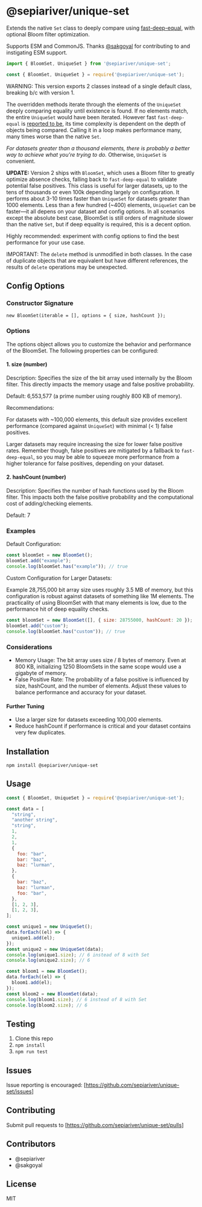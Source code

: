 # @sepiariver/unique-set

Extends the native `Set` class to deeply compare using [fast-deep-equal](https://www.npmjs.com/package/fast-deep-equal), with optional Bloom filter optimization.

Supports ESM and CommonJS. Thanks [@sakgoyal](https://github.com/sakgoyal) for contributing to and instigating ESM support.

```js
import { BloomSet, UniqueSet } from '@sepiariver/unique-set';
```

```js
const { BloomSet, UniqueSet } = require('@sepiariver/unique-set');
```

WARNING: This version exports 2 classes instead of a single default class, breaking b/c with version 1.

The overridden methods iterate through the elements of the `UniqueSet` deeply comparing equality until existence is found. If no elements match, the entire `UniqueSet` would have been iterated. However fast `fast-deep-equal` is [reported to be](https://github.com/epoberezkin/fast-deep-equal?tab=readme-ov-file#performance-benchmark), its time complexity is dependent on the depth of objects being compared. Calling it in a loop makes performance many, many times worse than the native `Set`.

_For datasets greater than a thousand elements, there is probably a better way to achieve what you're trying to do._ Otherwise, `UniqueSet` is convenient.

**UPDATE:** Version 2 ships with `BloomSet`, which uses a Bloom filter to greatly optimize absence checks, falling back to `fast-deep-equal` to validate potential false positives. This class is useful for larger datasets, up to the tens of thousands or even 100k depending largely on configuration. It performs about 3-10 times faster than `UniqueSet` for datasets greater than 1000 elements. Less than a few hundred (~400) elements, `UniqueSet` can be faster—it all depens on your dataset and config options. In all scenarios except the absolute best case, BloomSet is still orders of magnitude slower than the native `Set`, but if deep equality is required, this is a decent option.

Highly recommended: experiment with config options to find the best performance for your use case.

IMPORTANT: The `delete` method is unmodified in both classes. In the case of duplicate objects that are equivalent but have different references, the results of `delete` operations may be unexpected.

## Config Options

### Constructor Signature

`new BloomSet(iterable = [], options = { size, hashCount });`

### Options

The options object allows you to customize the behavior and performance of the BloomSet. The following properties can be configured:

#### 1. size (number)

Description: Specifies the size of the bit array used internally by the Bloom filter. This directly impacts the memory usage and false positive probability.

Default: 6,553,577 (a prime number using roughly 800 KB of memory).

Recommendations:

For datasets with ~100,000 elements, this default size provides excellent performance (compared against `UniqueSet`) with minimal (< 1) false positives.

Larger datasets may require increasing the size for lower false positive rates. Remember though, false positives are mitigated by a fallback to `fast-deep-equal`, so you may be able to squeeze more performance from a higher tolerance for false positives, depending on your dataset.

#### 2. hashCount (number)

Description: Specifies the number of hash functions used by the Bloom filter. This impacts both the false positive probability and the computational cost of adding/checking elements.

Default: 7

### Examples

Default Configuration:

```js
const bloomSet = new BloomSet();
bloomSet.add("example");
console.log(bloomSet.has("example")); // true
```

Custom Configuration for Larger Datasets:

Example 28,755,000 bit array size uses roughly 3.5 MB of memory, but this configuration is robust against datasets of something like 1M elements. The practicality of using BloomSet with that many elements is low, due to the performance hit of deep equality checks.

```js
const bloomSet = new BloomSet([], { size: 28755000, hashCount: 20 });
bloomSet.add("custom");
console.log(bloomSet.has("custom")); // true
```

### Considerations

- Memory Usage: The bit array uses size / 8 bytes of memory. Even at 800 KB, initializing 1250 BloomSets in the same scope would use a gigabyte of memory.
- False Positive Rate: The probability of a false positive is influenced by size, hashCount, and the number of elements. Adjust these values to balance performance and accuracy for your dataset.

#### Further Tuning

- Use a larger size for datasets exceeding 100,000 elements.
- Reduce hashCount if performance is critical and your dataset contains very few duplicates.

## Installation

```cli
npm install @sepiariver/unique-set
```

## Usage

```js
const { BloomSet, UniqueSet } = require('@sepiariver/unique-set');

const data = [
  "string",
  "another string",
  "string",
  1,
  2,
  1,
  {
    foo: "bar",
    bar: "baz",
    baz: "lurman",
  },
  {
    bar: "baz",
    baz: "lurman",
    foo: "bar",
  },
  [1, 2, 3],
  [1, 2, 3],
];

const unique1 = new UniqueSet();
data.forEach((el) => {
  unique1.add(el);
});
const unique2 = new UniqueSet(data);
console.log(unique1.size); // 6 instead of 8 with Set
console.log(unique2.size); // 6

const bloom1 = new BloomSet();
data.forEach((el) => {
  bloom1.add(el);
});
const bloom2 = new BloomSet(data);
console.log(bloom1.size); // 6 instead of 8 with Set
console.log(bloom2.size); // 6
```

## Testing

1. Clone this repo
2. `npm install`
3. `npm run test`

## Issues

Issue reporting is encouraged: [https://github.com/sepiariver/unique-set/issues]

## Contributing

Submit pull requests to [https://github.com/sepiariver/unique-set/pulls]

## Contributors

- @sepiariver
- @sakgoyal

## License

MIT
